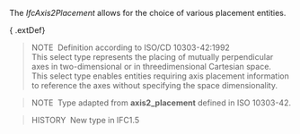 The _IfcAxis2Placement_ allows for the choice of various placement entities.

{ .extDef}
> NOTE&nbsp; Definition according to ISO/CD 10303-42:1992  
> This select type represents the placing of mutually perpendicular axes in two-dimensional or in threedimensional Cartesian space.  
> This select type enables entities requiring axis placement information to reference the axes without specifying the space dimensionality.

> NOTE&nbsp; Type adapted from **axis2_placement** defined in ISO 10303-42.

> HISTORY&nbsp; New type in IFC1.5